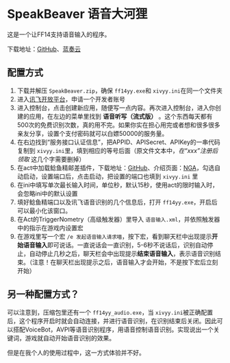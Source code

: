 # SpeakBeaver 语音大河狸

这是一个让FF14支持语音输入的程序。

下载地址：[GitHub](https://github.com/uiharuayako/SpeakBeaver/releases/tag/v1.0.0)、[蓝奏云](https://wwc.lanzout.com/iLz6K09yfoeh)

## 配置方式

1. 下载并解压 ``SpeakBeaver.zip``，确保 ``ff14yy.exe``和 ``xivyy.ini``在同一个文件夹
2. 进入[讯飞开放平台](https://www.xfyun.cn/)，申请一个开发者账号
3. 进入控制台，点击创建新应用，随便写一点内容。再次进入控制台，进入你创建的应用，在左边的菜单里找到 **语音听写（流式版）** 。这个东西每天都有500次的免费识别次数，真的用不完。如果你实在担心用完或者想和很多很多亲友分享，设置个支付密码就可以白嫖50000的服务量。
4. 在右边找到“服务接口认证信息”，把APPID、APISecret、APIKey的一串代码复制到 ``xivyy.ini``里，填到相应的等号后面（原文件文本中，*在“xxx”注册后领取* 这几个字需要删掉）
5. 在act中加载鲶鱼精邮差插件，下载地址：[GitHub](https://github.com/Natsukage/PostNamazu)、介绍页面：[NGA](https://ngabbs.com/read.php?tid=19724323)，勾选自动启动，设置端口后，点击启动，把设置的端口也填到 ``xivyy.ini`` 里
6. 在ini中填写单次最长输入时间，单位秒，默认15秒，使用act的限时输入时，会忽略ini中的默认设置
7. 填好鲶鱼精端口以及讯飞语音识别的几个信息后，打开 ``ff14yy.exe``，开启后可以最小化该窗口。
8. 在Act的TriggerNometry（高级触发器）里导入 ``语音输入.xml``，并依照触发器中的指示在游戏内设置宏
9. 在游戏里写一个宏 ``/e 发起语音输入请求喵``，按下宏，看到聊天栏中出现提示**开始语音输入**即可说话。一直说话会一直识别，5-6秒不说话后，识别自动停止，自动停止几秒之后，聊天栏会中出现提示**结束语音输入**，表示语音识别结束。（注意！在聊天栏出现提示之后，语音输入才会开始，不是按下宏后立刻开始）

## 另一种配置方式？

可以注意到，压缩包里还有一个 ``ff14yy_audio.exe``，当 ``xivyy.ini``被正确配置后，这个程序开启时就会自动连接，并进行语音识别，在识别结束后关闭。因此可以搭配VoiceBot，AVPI等语音识别程序，用语音控制语音识别。实现说出一个关键词，游戏就自动开始语音识别的效果。

但是在我个人的使用过程中，这一方式体验并不好。
